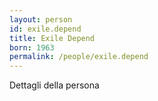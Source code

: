 ```yaml
---
layout: person
id: exile.depend
title: Exile Depend
born: 1963
permalink: /people/exile.depend
---
```


Dettagli della persona 